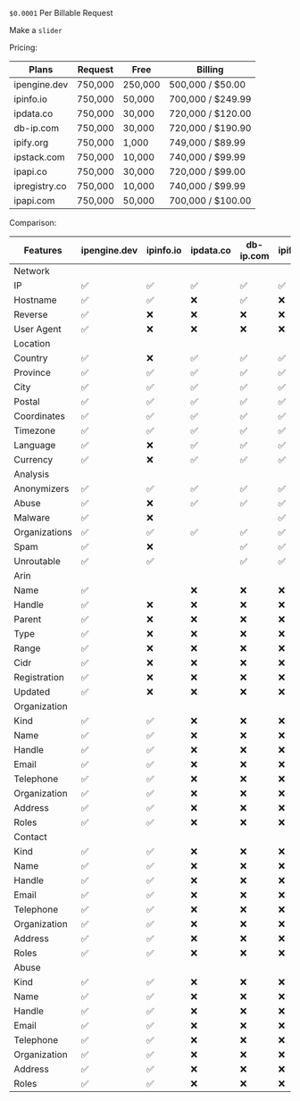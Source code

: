 `$0.0001` Per Billable Request

Make a `slider`

Pricing:

| Plans             | Request           | Free              | Billing           |
|-------------------|-------------------|-------------------|-------------------|
| ipengine.dev      | 750,000           | 250,000           | 500,000 / $50.00  |
| ipinfo.io         | 750,000           | 50,000            | 700,000 / $249.99 |
| ipdata.co         | 750,000           | 30,000            | 720,000 / $120.00 |
| db-ip.com         | 750,000           | 30,000            | 720,000 / $190.90 |
| ipify.org         | 750,000           | 1,000             | 749,000 / $89.99  |
| ipstack.com       | 750,000           | 10,000            | 740,000 / $99.99  |
| ipapi.co          | 750,000           | 30,000            | 720,000 / $99.00  |
| ipregistry.co     | 750,000           | 10,000            | 740,000 / $99.99  |
| ipapi.com         | 750,000           | 50,000            | 700,000 / $100.00 |

Comparison:

| Features          | ipengine.dev      | ipinfo.io         | ipdata.co         | db-ip.com         | ipify.org         | ipstack.com       | ipapi.co          | ipregistry.co     | ipapi.com         |
|-------------------|-------------------|-------------------|-------------------|-------------------|-------------------|-------------------|-------------------|-------------------|-------------------|
| Network           |                   |                   |                   |                   |                   |                   |                   |                   |                   |
| IP                |:white_check_mark: |:white_check_mark: |:white_check_mark: |:white_check_mark: |:white_check_mark: |:white_check_mark: |:white_check_mark: |:white_check_mark: |:white_check_mark: |
| Hostname          |:white_check_mark: |:white_check_mark: |:x:                |:white_check_mark: |:x:                |:x:                |:white_check_mark: |:white_check_mark: |:white_check_mark: |
| Reverse           |:white_check_mark: |:x:                |:x:                |:x:                |:x:                |:x:                |:x:                |:x:                |                   |
| User Agent        |:white_check_mark: |:x:                |:x:                |:x:                |:x:                |:x:                |:x:                |:x:                |:white_check_mark: |
| Location          |                   |                   |                   |                   |                   |                   |                   |                   |                   |
| Country           |:white_check_mark: |:x:                |:white_check_mark: |:white_check_mark: |:white_check_mark: |:white_check_mark: |:white_check_mark: |:white_check_mark: |:white_check_mark: |
| Province          |:white_check_mark: |:white_check_mark: |:white_check_mark: |:white_check_mark: |:white_check_mark: |:white_check_mark: |:white_check_mark: |:white_check_mark: |:white_check_mark: |
| City              |:white_check_mark: |:white_check_mark: |:white_check_mark: |:white_check_mark: |:white_check_mark: |:white_check_mark: |:white_check_mark: |:white_check_mark: |:white_check_mark: |
| Postal            |:white_check_mark: |:white_check_mark: |:white_check_mark: |:white_check_mark: |:white_check_mark: |:white_check_mark: |:white_check_mark: |:white_check_mark: |:white_check_mark: |
| Coordinates       |:white_check_mark: |:white_check_mark: |:white_check_mark: |:white_check_mark: |:white_check_mark: |:white_check_mark: |:white_check_mark: |:white_check_mark: |:white_check_mark: |
| Timezone          |:white_check_mark: |:white_check_mark: |:white_check_mark: |:white_check_mark: |:white_check_mark: |:white_check_mark: |:white_check_mark: |                   |:white_check_mark: |
| Language          |:white_check_mark: |:x:                |:white_check_mark: |:white_check_mark: |:white_check_mark: |:white_check_mark: |:white_check_mark: |                   |:white_check_mark: |
| Currency          |:white_check_mark: |:x:                |:white_check_mark: |:white_check_mark: |:white_check_mark: |:white_check_mark: |:white_check_mark: |                   |:white_check_mark: |
| Analysis          |                   |                   |                   |                   |                   |                   |                   |                   |                   |
| Anonymizers       |:white_check_mark: |:white_check_mark: |:white_check_mark: |:white_check_mark: |:white_check_mark: |:x:                |:x:                |:white_check_mark: |:white_check_mark: |
| Abuse             |:white_check_mark: |:x:                |:white_check_mark: |:white_check_mark: |:white_check_mark: |:x:                |:x:                |:white_check_mark: |:white_check_mark: |
| Malware           |:white_check_mark: |:x:                |                   |                   |:white_check_mark: |:x:                |:x:                |:white_check_mark: |:white_check_mark: |
| Organizations     |:white_check_mark: |:white_check_mark: |:white_check_mark: |:white_check_mark: |:white_check_mark: |:x:                |:x:                |:white_check_mark: |:white_check_mark: |
| Spam              |:white_check_mark: |:x:                |                   |:white_check_mark: |:white_check_mark: |:x:                |:x:                |:white_check_mark: |:white_check_mark: |
| Unroutable        |:white_check_mark: |:white_check_mark: |                   |:white_check_mark: |:white_check_mark: |:x:                |:x:                |:white_check_mark: |:white_check_mark: |
| Arin              |                   |                   |                   |                   |                   |                   |                   |                   |                   |
| Name              |:white_check_mark: |                   |:x:                |:x:                |:x:                |:x:                |:x:                |:x:                |:x:                |
| Handle            |:white_check_mark: |:x:                |:x:                |:x:                |:x:                |:x:                |:x:                |:x:                |:x:                |
| Parent            |:white_check_mark: |:x:                |:x:                |:x:                |:x:                |:x:                |:x:                |:x:                |:x:                |
| Type              |:white_check_mark: |:x:                |:x:                |:x:                |:x:                |:x:                |:x:                |:x:                |:x:                |
| Range             |:white_check_mark: |:x:                |:x:                |:x:                |:x:                |:x:                |:x:                |:x:                |:x:                |
| Cidr              |:white_check_mark: |:x:                |:x:                |:x:                |:x:                |:x:                |:x:                |:x:                |:x:                |
| Registration      |:white_check_mark: |:x:                |:x:                |:x:                |:x:                |:x:                |:x:                |:x:                |:x:                |
| Updated           |:white_check_mark: |:x:                |:x:                |:x:                |:x:                |:x:                |:x:                |:x:                |:x:                |
| Organization      |                   |                   |                   |                   |                   |                   |                   |                   |                   |
| Kind              |:white_check_mark: |:white_check_mark: |:x:                |:x:                |:x:                |:x:                |:x:                |:x:                |:x:                |
| Name              |:white_check_mark: |:white_check_mark: |:x:                |:x:                |:x:                |:x:                |:x:                |:x:                |:x:                |
| Handle            |:white_check_mark: |:white_check_mark: |:x:                |:x:                |:x:                |:x:                |:x:                |:x:                |:x:                |
| Email             |:white_check_mark: |:white_check_mark: |:x:                |:x:                |:x:                |:x:                |:x:                |:x:                |:x:                |
| Telephone         |:white_check_mark: |:white_check_mark: |:x:                |:x:                |:x:                |:x:                |:x:                |:x:                |:x:                |
| Organization      |:white_check_mark: |:white_check_mark: |:x:                |:x:                |:x:                |:x:                |:x:                |:x:                |:x:                |
| Address           |:white_check_mark: |:white_check_mark: |:x:                |:x:                |:x:                |:x:                |:x:                |:x:                |:x:                |
| Roles             |:white_check_mark: |:white_check_mark: |:x:                |:x:                |:x:                |:x:                |:x:                |:x:                |:x:                |
| Contact           |                   |                   |                   |                   |                   |                   |                   |                   |                   |
| Kind              |:white_check_mark: |:white_check_mark: |:x:                |:x:                |:x:                |:x:                |:x:                |:x:                |:x:                |
| Name              |:white_check_mark: |:white_check_mark: |:x:                |:x:                |:x:                |:x:                |:x:                |:x:                |:x:                |
| Handle            |:white_check_mark: |:white_check_mark: |:x:                |:x:                |:x:                |:x:                |:x:                |:x:                |:x:                |
| Email             |:white_check_mark: |:white_check_mark: |:x:                |:x:                |:x:                |:x:                |:x:                |:x:                |:x:                |
| Telephone         |:white_check_mark: |:white_check_mark: |:x:                |:x:                |:x:                |:x:                |:x:                |:x:                |:x:                |
| Organization      |:white_check_mark: |:white_check_mark: |:x:                |:x:                |:x:                |:x:                |:x:                |:x:                |:x:                |
| Address           |:white_check_mark: |:white_check_mark: |:x:                |:x:                |:x:                |:x:                |:x:                |:x:                |:x:                |
| Roles             |:white_check_mark: |:white_check_mark: |:x:                |:x:                |:x:                |:x:                |:x:                |:x:                |:x:                |
| Abuse             |                   |                   |                   |                   |                   |                   |                   |                   |                   |
| Kind              |:white_check_mark: |:white_check_mark: |:x:                |:x:                |:x:                |:x:                |:x:                |:x:                |:x:                |
| Name              |:white_check_mark: |:white_check_mark: |:x:                |:x:                |:x:                |:x:                |:x:                |:x:                |:x:                |
| Handle            |:white_check_mark: |:white_check_mark: |:x:                |:x:                |:x:                |:x:                |:x:                |:x:                |:x:                |
| Email             |:white_check_mark: |:white_check_mark: |:x:                |:x:                |:x:                |:x:                |:x:                |:x:                |:x:                |
| Telephone         |:white_check_mark: |:white_check_mark: |:x:                |:x:                |:x:                |:x:                |:x:                |:x:                |:x:                |
| Organization      |:white_check_mark: |:white_check_mark: |:x:                |:x:                |:x:                |:x:                |:x:                |:x:                |:x:                |
| Address           |:white_check_mark: |:white_check_mark: |:x:                |:x:                |:x:                |:x:                |:x:                |:x:                |:x:                |
| Roles             |:white_check_mark: |:white_check_mark: |:x:                |:x:                |:x:                |:x:                |:x:                |:x:                |:x:                |
